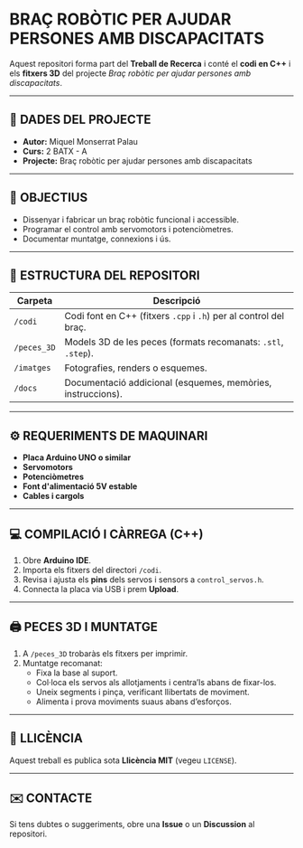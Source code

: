 # BRAÇ ROBÒTIC PER AJUDAR PERSONES AMB DISCAPACITATS

Aquest repositori forma part del **Treball de Recerca** i conté el **codi en C++** i els **fitxers 3D** del projecte *Braç robòtic per ajudar persones amb discapacitats*.

---

## 👤 DADES DEL PROJECTE
- **Autor:** Miquel Monserrat Palau  
- **Curs:** 2 BATX - A  
- **Projecte:** Braç robòtic per ajudar persones amb discapacitats

---

## 🎯 OBJECTIUS
- Dissenyar i fabricar un braç robòtic funcional i accessible.
- Programar el control amb servomotors i potenciòmetres.
- Documentar muntatge, connexions i ús.

---

## 🧩 ESTRUCTURA DEL REPOSITORI

| Carpeta | Descripció |
|---|---|
| `/codi` | Codi font en C++ (fitxers `.cpp` i `.h`) per al control del braç. |
| `/peces_3D` | Models 3D de les peces (formats recomanats: `.stl`, `.step`). |
| `/imatges` | Fotografies, renders o esquemes. |
| `/docs` | Documentació addicional (esquemes, memòries, instruccions). |

---

## ⚙️ REQUERIMENTS DE MAQUINARI
- **Placa Arduino UNO o similar**  
- **Servomotors**   
- **Potenciòmetres**
- **Font d'alimentació 5V estable** 
- **Cables i cargols**  


---

## 💻 COMPILACIÓ I CÀRREGA (C++)
1. Obre **Arduino IDE**.
2. Importa els fitxers del directori `/codi`.
3. Revisa i ajusta els **pins** dels servos i sensors a `control_servos.h`.
4. Connecta la placa via USB i prem **Upload**.


---

## 🖨️ PECES 3D I MUNTATGE
1. A `/peces_3D` trobaràs els fitxers per imprimir.
2. Muntatge recomanat:
   - Fixa la base al suport.
   - Col·loca els servos als allotjaments i centra’ls abans de fixar-los.
   - Uneix segments i pinça, verificant llibertats de moviment.
   - Alimenta i prova moviments suaus abans d’esforços.

---


## 📜 LLICÈNCIA
Aquest treball es publica sota **Llicència MIT** (vegeu `LICENSE`).

---

## ✉️ CONTACTE
Si tens dubtes o suggeriments, obre una **Issue** o un **Discussion** al repositori.
